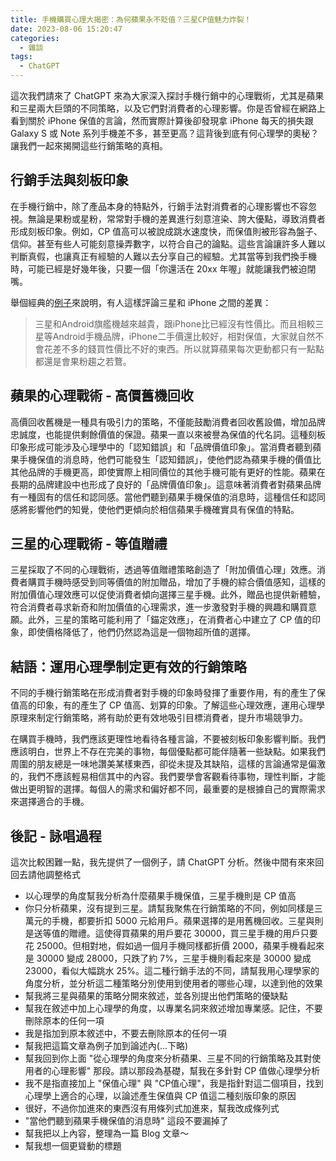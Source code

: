 ```yaml
---
title: 手機購買心理大揭密：為何蘋果永不貶值？三星CP值魅力炸裂！
date: 2023-08-06 15:20:47
categories:
  - 雜談
tags:
  - ChatGPT
---
```


這次我們請來了 ChatGPT 來為大家深入探討手機行銷中的心理戰術，尤其是蘋果和三星兩大巨頭的不同策略，以及它們對消費者的心理影響。你是否曾經在網路上看到關於 iPhone 保值的言論，然而實際計算後卻發現拿 iPhone 每天的損失跟 Galaxy S 或 Note 系列手機差不多，甚至更高？這背後到底有何心理學的奧秘？讓我們一起來揭開這些行銷策略的真相。

## 行銷手法與刻板印象

在手機行銷中，除了產品本身的特點外，行銷手法對消費者的心理影響也不容忽視。無論是果粉或星粉，常常對手機的差異進行刻意渲染、誇大優點，導致消費者形成刻板印象。例如，CP 值高可以被說成跳水速度快，而保值則被形容為盤子、信仰。甚至有些人可能刻意操弄數字，以符合自己的論點。這些言論讓許多人難以判斷真假，也讓真正有經驗的人難以去分享自己的經驗。尤其當等到我們換手機時，可能已經是好幾年後，只要一個「你還活在 20xx 年喔」就能讓我們被迫閉嘴。

舉個經典的[例子](https://www.kocpc.com.tw/archives/503893)來說明，有人這樣評論三星和 iPhone 之間的差異：
> 三星和Android旗艦機越來越貴，跟iPhone比已經沒有性價比。而且相較三星等Android手機品牌，iPhone二手價還比較好，相對保值，大家就自然不會花差不多的錢買性價比不好的東西。所以就算蘋果每次更動都只有一點點都還是會果粉趨之若鶩。

## 蘋果的心理戰術 - 高價舊機回收

高價回收舊機是一種具有吸引力的策略，不僅能鼓勵消費者回收舊設備，增加品牌忠誠度，也能提供剩餘價值的保證。蘋果一直以來被譽為保值的代名詞。這種刻板印象形成可能涉及心理學中的「認知錯誤」和「品牌價值印象」。當消費者聽到蘋果手機保值的消息時，他們可能發生「認知錯誤」，使他們認為蘋果手機的價值比其他品牌的手機更高，即使實際上相同價位的其他手機可能有更好的性能。蘋果在長期的品牌建設中也形成了良好的「品牌價值印象」。這意味著消費者對蘋果品牌有一種固有的信任和認同感。當他們聽到蘋果手機保值的消息時，這種信任和認同感將影響他們的知覺，使他們更傾向於相信蘋果手機確實具有保值的特點。

## 三星的心理戰術 - 等值贈禮

三星採取了不同的心理戰術，透過等值贈禮策略創造了「附加價值心理」效應。消費者購買手機時感受到同等價值的附加贈品，增加了手機的綜合價值感知，這樣的附加價值心理效應可以促使消費者傾向選擇三星手機。此外，贈品也提供新體驗，符合消費者尋求新奇和附加價值的心理需求，進一步激發對手機的興趣和購買意願。此外，三星的策略可能利用了「錨定效應」，在消費者心中建立了 CP 值的印象，即使價格降低了，他們仍然認為這是一個物超所值的選擇。


## 結語：運用心理學制定更有效的行銷策略

不同的手機行銷策略在形成消費者對手機的印象時發揮了重要作用，有的產生了保值高的印象，有的產生了 CP 值高、划算的印象。了解這些心理效應，運用心理學原理來制定行銷策略，將有助於更有效地吸引目標消費者，提升市場競爭力。

在購買手機時，我們應該更理性地看待各種言論，不要被刻板印象影響判斷。我們應該明白，世界上不存在完美的事物，每個優點都可能伴隨著一些缺點。如果我們周圍的朋友總是一味地讚美某樣東西，卻從未提及其缺陷，這樣的言論通常是偏激的，我們不應該輕易相信其中的內容。我們要學會客觀看待事物，理性判斷，才能做出更明智的選擇。每個人的需求和偏好都不同，最重要的是根據自己的實際需求來選擇適合的手機。

## 後記 - 詠唱過程

這次比較困難一點，我先提供了一個例子，請 ChatGPT 分析。然後中間有來來回回去請他調整格式

- 以心理學的角度幫我分析為什麼蘋果手機保值，三星手機則是 CP 值高
- 你只分析蘋果，沒有提到三星。請幫我聚焦在行銷策略的不同，例如同樣是三萬元的手機，都要折扣 5000 元給用戶。蘋果選擇的是用舊機回收。三星與則是送等值的贈禮。這使得買蘋果的用戶要花 30000，買三星手機的用戶只要花 25000。但相對地，假如過一個月手機同樣都折價 2000，蘋果手機看起來是 30000 變成 28000，只跌了約 7%，三星手機則看起來是 30000 變成 23000，看似大幅跳水 25%。這二種行銷手法的不同，請幫我用心理學家的角度分析，並分析這二種策略分別使用到使用者的哪些心理，以達到他的效果
- 幫我將三星與蘋果的策略分開來敘述，並各別提出他們策略的優缺點
- 幫我在敘述中加上心理學的角度，以專業名詞來敘述增加專業感。記住，不要刪除原本的任何一項
- 我是指加到原本敘述中，不要去刪除原本的任何一項
- 幫我把這篇文章為例子加到論述內(...下略)
- 幫我回到你上面 "從心理學的角度來分析蘋果、三星不同的行銷策略及其對使用者的心理影響" 那段。請以那段為基礎，幫我在多針對 CP 值做心理學分析
- 我不是指直接加上 "保值心理" 與 "CP值心理"，我是指針對這二個項目，找到心理學上適合的心理，以論述產生保值與 CP 值這二種刻版印象的原因
- 很好，不過你加進來的東西沒有用條列式加進來，幫我改成條列式
- "當他們聽到蘋果手機保值的消息時" 這段不要漏掉了
- 幫我把以上內容，整理為一篇 Blog 文章～
- 幫我想一個更聳動的標題
